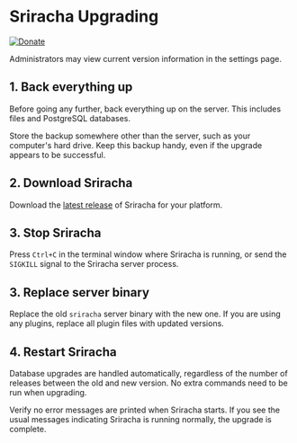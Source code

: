 # Sriracha Upgrading
[![Donate](https://img.shields.io/liberapay/receives/rocket9labs.com.svg?logo=liberapay)](https://liberapay.com/rocket9labs.com)

Administrators may view current version information in the settings page.

## 1. Back everything up

Before going any further, back everything up on the server. This includes files
and PostgreSQL databases.

Store the backup somewhere other than the server, such as your computer's hard
drive. Keep this backup handy, even if the upgrade appears to be successful.

## 2. Download Sriracha

Download the [latest release](https://codeberg.org/tslocum/sriracha/releases) of
Sriracha for your platform.

## 3. Stop Sriracha

Press `Ctrl+C` in the terminal window where Sriracha is running, or send the
`SIGKILL` signal to the Sriracha server process.

## 3. Replace server binary

Replace the old `sriracha` server binary with the new one. If you are using any
plugins, replace all plugin files with updated versions.

## 4. Restart Sriracha

Database upgrades are handled automatically, regardless of the number of releases
between the old and new version. No extra commands need to be run when upgrading.

Verify no error messages are printed when Sriracha starts. If you see the usual
messages indicating Sriracha is running normally, the upgrade is complete.
